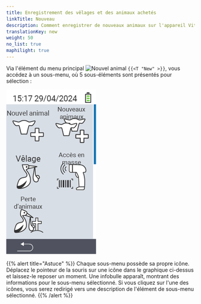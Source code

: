 ```yaml
---
title: Enregistrement des vêlages et des animaux achetés
linkTitle: Nouveau
description: Comment enregistrer de nouveaux animaux sur l'appareil VitalControl.
translationKey: new
weight: 50
no_list: true
maphilight: true
---
```

Via l'élément du menu principal <img src="/icons/main/new-animal.svg" width="35" align="bottom" alt="Nouvel animal" /> `{{<T "New" >}}`, vous accédez à un sous-menu, où 5 sous-éléments sont présentés pour sélection :

<img src="images/neuen.png" alt="VitalControl Nouveau" title="Nouveau" usemap="#workmap" class="maphilight" />

<map name="workmap">
  <area shape="rect" coords="3,40,116,160" alt="Nouvel animal" title="Comment enregistrer un nouvel animal en utilisant l'appareil VitalControl&#10;Clic de souris : ouvrir la documentation" href="/fr/docs/new/animal/">
  <area shape="rect" coords="3,160,116,280" alt="Vêlage" title="Comment enregistrer un nouveau vêlage en utilisant l'appareil VitalControl&#10;Clic de souris : ouvrir la documentation" href="/fr/docs/new/calving/">
  <area shape="rect" coords="3,280,116,399" alt="Perte d'animal" title="Comment enregistrer la perte d'un animal en utilisant l'appareil VitalControl&#10;Clic de souris : ouvrir la documentation" href="/fr/docs/new/animal-loss/">

  <area shape="rect" coords="116,40,230,160" alt="Nouveaux animaux" title="Comment créer plusieurs nouveaux animaux sur l'appareil VitalControl en une seule action&#10;Clic de souris : ouvrir la documentation" href="/fr/docs/new/animals/">
  <area shape="rect" coords="116,160,230,280" alt="Enregistrement en masse" title="Utilisez le scanner de codes-barres pour enregistrer une variété d'animaux&#10;Clic de souris : ouvrir la documentation" href="/fr/docs/new/bulk-recording/">

  <area shape="rect" coords="1,401,100,439" alt="Retour" title="Revenir d'un niveau&#10;Clic de souris : vers la documentation" href="/fr/docs/menu/mainmenu/">
</map>

{{% alert title="Astuce" %}}
Chaque sous-menu possède sa propre icône. Déplacez le pointeur de la souris sur une icône dans le graphique ci-dessus et laissez-le reposer un moment. Une infobulle apparaît, montrant des informations pour le sous-menu sélectionné. Si vous cliquez sur l'une des icônes, vous serez redirigé vers une description de l'élément de sous-menu sélectionné.
{{% /alert %}}
